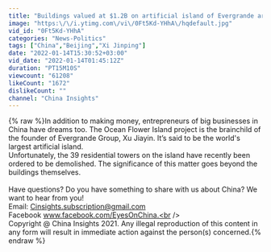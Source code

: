 ```yaml
---
title: "Buildings valued at $1.2B on artificial island of Evergrande are targeted\/China's ugliest buildings?"
image: "https:\/\/i.ytimg.com\/vi\/0Ft5Kd-YHhA\/hqdefault.jpg"
vid_id: "0Ft5Kd-YHhA"
categories: "News-Politics"
tags: ["China","Beijing","Xi Jinping"]
date: "2022-01-14T15:30:52+03:00"
vid_date: "2022-01-14T01:45:12Z"
duration: "PT15M10S"
viewcount: "61208"
likeCount: "1672"
dislikeCount: ""
channel: "China Insights"
---
```

{% raw %}In addition to making money, entrepreneurs of big businesses in China have dreams too. The Ocean Flower Island project is the brainchild of the founder of Evergrande Group, Xu Jiayin. It’s said to be the world's largest artificial island. <br />Unfortunately, the 39 residential towers on the island have recently been ordered to be demolished. The significance of this matter goes beyond the buildings themselves. <br /><br />Have questions? Do you have something to share with us about China? We want to hear from you! <br />Email: Cinsights.subscription@gmail.com<br />Facebook www.facebook.com/EyesOnChina.<br /><br />Copyright @ China Insights 2021. Any illegal reproduction of this content in any form will result in immediate action against the person(s) concerned.{% endraw %}
